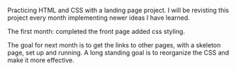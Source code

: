 Practicing HTML and CSS with a landing page project.
I will be revisting this project every month implementing newer ideas I have learned.

The first month: completed the front page added css styling.

The goal for next month is to get the links to other pages, with a skeleton page, set up and running.
A long standing goal is to reorganize the CSS and make it more effective.
